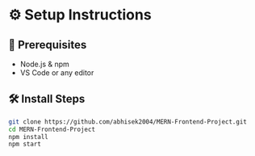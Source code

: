 # ⚙️ Setup Instructions

## 🧱 Prerequisites

- Node.js & npm
- VS Code or any editor

## 🛠 Install Steps

```bash
git clone https://github.com/abhisek2004/MERN-Frontend-Project.git
cd MERN-Frontend-Project
npm install
npm start
```
